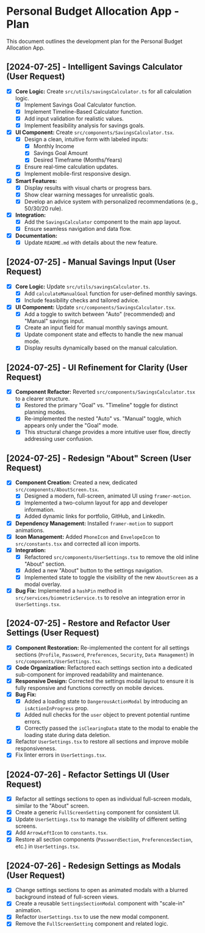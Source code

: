 # Personal Budget Allocation App - Plan

This document outlines the development plan for the Personal Budget Allocation App.

## [2024-07-25] - Intelligent Savings Calculator (User Request)

- [x] **Core Logic:** Create `src/utils/savingsCalculator.ts` for all calculation logic.
    - [x] Implement Savings Goal Calculator function.
    - [x] Implement Timeline-Based Calculator function.
    - [x] Add input validation for realistic values.
    - [x] Implement feasibility analysis for savings goals.
- [x] **UI Component:** Create `src/components/SavingsCalculator.tsx`.
    - [x] Design a clean, intuitive form with labeled inputs:
        - [x] Monthly Income
        - [x] Savings Goal Amount
        - [x] Desired Timeframe (Months/Years)
    - [x] Ensure real-time calculation updates.
    - [x] Implement mobile-first responsive design.
- [x] **Smart Features:**
    - [x] Display results with visual charts or progress bars.
    - [x] Show clear warning messages for unrealistic goals.
    - [x] Develop an advice system with personalized recommendations (e.g., 50/30/20 rule).
- [x] **Integration:**
    - [x] Add the `SavingsCalculator` component to the main app layout.
    - [x] Ensure seamless navigation and data flow.
- [x] **Documentation:**
    - [x] Update `README.md` with details about the new feature.
    
## [2024-07-25] - Manual Savings Input (User Request)
- [x] **Core Logic:** Update `src/utils/savingsCalculator.ts`.
    - [x] Add `calculateManualGoal` function for user-defined monthly savings.
    - [x] Include feasibility checks and tailored advice.
- [x] **UI Component:** Update `src/components/SavingsCalculator.tsx`.
    - [x] Add a toggle to switch between "Auto" (recommended) and "Manual" savings input.
    - [x] Create an input field for manual monthly savings amount.
    - [x] Update component state and effects to handle the new manual mode.
    - [x] Display results dynamically based on the manual calculation.

## [2024-07-25] - UI Refinement for Clarity (User Request)
- [x] **Component Refactor:** Reverted `src/components/SavingsCalculator.tsx` to a clearer structure.
    - [x] Restored the primary "Goal" vs. "Timeline" toggle for distinct planning modes.
    - [x] Re-implemented the nested "Auto" vs. "Manual" toggle, which appears only under the "Goal" mode.
    - [x] This structural change provides a more intuitive user flow, directly addressing user confusion.

## [2024-07-25] - Redesign "About" Screen (User Request)
- [x] **Component Creation:** Created a new, dedicated `src/components/AboutScreen.tsx`.
    - [x] Designed a modern, full-screen, animated UI using `framer-motion`.
    - [x] Implemented a two-column layout for app and developer information.
    - [x] Added dynamic links for portfolio, GitHub, and LinkedIn.
- [x] **Dependency Management:** Installed `framer-motion` to support animations.
- [x] **Icon Management:** Added `PhoneIcon` and `EnvelopeIcon` to `src/constants.tsx` and corrected all icon imports.
- [x] **Integration:**
    - [x] Refactored `src/components/UserSettings.tsx` to remove the old inline "About" section.
    - [x] Added a new "About" button to the settings navigation.
    - [x] Implemented state to toggle the visibility of the new `AboutScreen` as a modal overlay.
- [x] **Bug Fix:** Implemented a `hashPin` method in `src/services/biometricService.ts` to resolve an integration error in `UserSettings.tsx`.

## [2024-07-25] - Restore and Refactor User Settings (User Request)
- [x] **Component Restoration:** Re-implemented the content for all settings sections (`Profile`, `Password`, `Preferences`, `Security`, `Data Management`) in `src/components/UserSettings.tsx`.
- [x] **Code Organization:** Refactored each settings section into a dedicated sub-component for improved readability and maintenance.
- [x] **Responsive Design:** Corrected the settings modal layout to ensure it is fully responsive and functions correctly on mobile devices.
- [x] **Bug Fix:**
    - [x] Added a loading state to `DangerousActionModal` by introducing an `isActionInProgress` prop.
    - [x] Added null checks for the `user` object to prevent potential runtime errors.
    - [x] Correctly passed the `isClearingData` state to the modal to enable the loading state during data deletion. 
- [x] Refactor `UserSettings.tsx` to restore all sections and improve mobile responsiveness.
- [x] Fix linter errors in `UserSettings.tsx`.

## [2024-07-26] - Refactor Settings UI (User Request)
- [x] Refactor all settings sections to open as individual full-screen modals, similar to the "About" screen.
- [x] Create a generic `FullScreenSetting` component for consistent UI.
- [x] Update `UserSettings.tsx` to manage the visibility of different setting screens.
- [x] Add `ArrowLeftIcon` to `constants.tsx`.
- [x] Restore all section components (`PasswordSection`, `PreferencesSection`, etc.) in `UserSettings.tsx`.

## [2024-07-26] - Redesign Settings as Modals (User Request)
- [x] Change settings sections to open as animated modals with a blurred background instead of full-screen views.
- [x] Create a reusable `SettingsSectionModal` component with "scale-in" animation.
- [x] Refactor `UserSettings.tsx` to use the new modal component.
- [x] Remove the `FullScreenSetting` component and related logic.